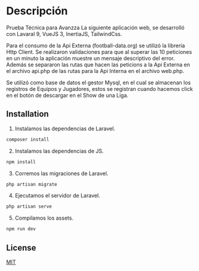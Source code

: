 # Descripción
Prueba Técnica para Avanzza
La siguiente aplicación web, se desarrolló con Lavaral 9, VueJS 3, InertiaJS, TailwindCss.

Para el consumo de la Api Externa (football-data.org) se utilizó la librería Http Client. Se realizaron validaciones para que al superar las 10 peticiones en un minuto la aplicación muestre un mensaje descriptivo del error. Además se separaron las rutas que hacen las peticions a la Api Externa en el archivo api.php de las rutas para la Api Interna en el archivo web.php.

Se utilizó como base de datos el gestor Mysql, en el cual se almacenan los registros de Equipos y Jugadores, estos se registran cuando hacemos click en el botón de descargar en el Show de una Liga.


## Installation

1. Instalamos las dependencias de Laravel.
```bash
composer install
```
2. Instalamos las dependencias de JS.
```bash
npm install
```
3. Corremos las migraciones de Laravel.
```bash
php artisan migrate
```
4. Ejecutamos el servidor de Laravel.
```bash
php artisan serve
```
5. Compilamos los assets.
```bash
npm run dev
```
## License
[MIT](https://choosealicense.com/licenses/mit/)
